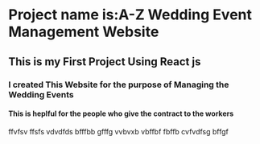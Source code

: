  <h1>Project name is:A-Z Wedding Event Management Website</h1>
<h2>This is my First Project Using React js</h1>
<h3> I created This Website for the purpose of Managing the Wedding Events</h2>
<h4>This is heplful for the people who give the contract to the workers</h4>
ffvfsv
ffsfs
vdvdfds
bfffbb
gfffg
vvbvxb
vbffbf
fbffb
cvfvdfsg
bffgf
